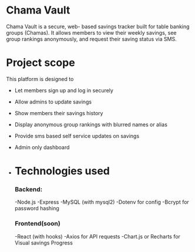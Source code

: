 # Chama Vault
Chama Vault is a secure, web- based savings tracker built for table banking groups (Chamas). It allows members to view their weekly savings, see group rankings anonymously, and request their
saving status via SMS.

# Project scope
This platform is designed to
- Let members sign up and log in securely
- Allow admins to update savings
- Show members their savings history
- Display anonymous group rankings with blurred names or alias
- Provide sms based self service updates on savings
- Admin only dashboard
- 
  # Technologies used
  ### Backend:
  -Node.js
  -Express
  -MySQL (with mysql2)
  -Dotenv for config
  -Bcrypt for password hashing

  ### Frontend(soon)
  -React (with hooks)
  -Axios for API requests
  -Chart.js or Recharts for Visual savings Progress
